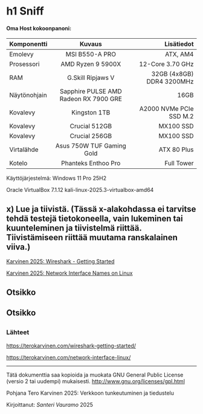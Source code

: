 # h1 Sniff

#### Oma Host kokoonpanoni:

| Komponentti | Kuvaus | Lisätiedot |
| :---        |    :----:   |          ---: |
| Emolevy | MSI B550-A PRO | ATX, AM4 |
| Prosessori   | AMD Ryzen 9 5900X | 12-Core 3.70 GHz |
| RAM   | G.Skill  Ripjaws V |  32GB (4x8GB) DDR4 3200MHz  |
| Näytönohjain   | Sapphire PULSE AMD Radeon RX 7900 GRE        | 16GB     |
| Kovalevy   | Kingston 1TB        | A2000 NVMe PCIe SSD M.2      |
| Kovalevy   | Crucial 512GB        | MX100 SSD     |
| Kovalevy   | Crucial 256GB        | MX100 SSD     |
| Virtalähde   | Asus 750W TUF Gaming Gold        | ATX 80 Plus      |
| Kotelo   | Phanteks Enthoo Pro       |  Full Tower      |

Käyttöjärjestelmä: Windows 11 Pro 25H2

Oracle VirtualBox 7.1.12
kali-linux-2025.3-virtualbox-amd64

## x) Lue ja tiivistä. (Tässä x-alakohdassa ei tarvitse tehdä testejä tietokoneella, vain lukeminen tai kuunteleminen ja tiivistelmä riittää. Tiivistämiseen riittää muutama ranskalainen viiva.)

[Karvinen 2025: Wireshark - Getting Started](https://terokarvinen.com/wireshark-getting-started/)

[Karvinen 2025: Network Interface Names on Linux](https://terokarvinen.com/network-interface-linux/)




## Otsikko




## Otsikko




##




##


### Lähteet

https://terokarvinen.com/wireshark-getting-started/

https://terokarvinen.com/network-interface-linux/

---

Tätä dokumenttia saa kopioida ja muokata GNU General Public License (versio 2 tai uudempi) mukaisesti. http://www.gnu.org/licenses/gpl.html

Pohjana Tero Karvinen 2025: Verkkoon tunkeutuminen ja tiedustelu

Kirjoittanut: <em>Santeri Vauramo</em> 2025
